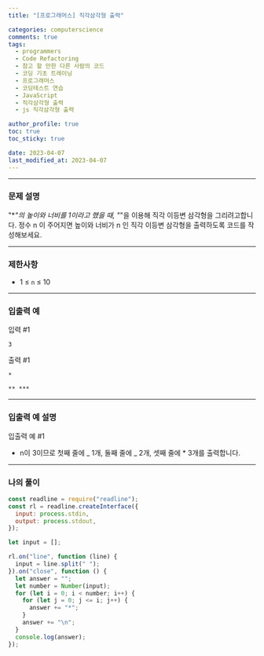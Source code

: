 ```yaml
---
title: "[프로그래머스] 직각삼각형 출력"

categories: computerscience
comments: true
tags:
  - programmers
  - Code Refactoring
  - 참고 할 만한 다른 사람의 코드
  - 코딩 기초 트레이닝
  - 프로그래머스
  - 코딩테스트 연습
  - JavaScript
  - 직각삼각형 출력
  - js 직각삼각형 출력

author_profile: true
toc: true
toc_sticky: true

date: 2023-04-07
last_modified_at: 2023-04-07
---
```


---

### 문제 설명

"\*_"의 높이와 너비를 1이라고 했을 때, "_"을 이용해 직각 이등변 삼각형을 그리려고합니다. 정수 n 이 주어지면 높이와 너비가 n 인 직각 이등변 삼각형을 출력하도록 코드를 작성해보세요.

---

### 제한사항

- 1 ≤ `n` ≤ 10

---

### 입출력 예

입력 #1

`3`

출력 #1

`*`

`**
 ***`

---

### 입출력 예 설명

입출력 예 #1

- n이 3이므로 첫째 줄에 _ 1개, 둘째 줄에 _ 2개, 셋째 줄에 \* 3개를 출력합니다.

---

### 나의 풀이

```jsx
const readline = require("readline");
const rl = readline.createInterface({
  input: process.stdin,
  output: process.stdout,
});

let input = [];

rl.on("line", function (line) {
  input = line.split(" ");
}).on("close", function () {
  let answer = "";
  let number = Number(input);
  for (let i = 0; i < number; i++) {
    for (let j = 0; j <= i; j++) {
      answer += "*";
    }
    answer += "\n";
  }
  console.log(answer);
});
```
